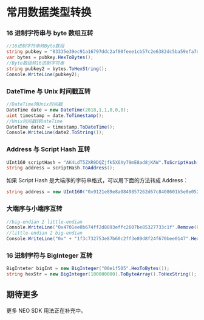 # 常用数据类型转换

### 16 进制字符串与 byte 数组互转

```c#
//16进制字符串转Byte数组
string pubkey = "03335e39ec91a16797ddc2af00feee1cb57c2e6382dc5ba59efa7d65302e4b5a33";
var bytes = pubkey.HexToBytes();
//Byte数组转16进制字符串
string pubkey2 = bytes.ToHexString();
Console.WriteLine(pubkey2);
```

### DateTime 与 Unix 时间戳互转

```c#
//DateTime转Unix时间戳
DateTime date = new DateTime(2018,1,1,0,0,0);
uint timestamp = date.ToTimestamp();
//Unix时间戳转DateTime
DateTime date2 = timestamp.ToDateTime();
Console.WriteLine(date2.ToString());
```

### Address 与 Script Hash 互转

```c#
UInt160 scriptHash = "AK4LdT5ZXR9DQZjfk5X6Xy79mE8ad8jKAW".ToScriptHash();
string address = scriptHash.ToAddress();
```

如果 Script Hash 是大端序的字符串格式，可以用下面的方法转成 Address：

```c#
string address = new UInt160("0x9121e89e8a0849857262d67c8408601b5e8e0524".Remove(0, 2).HexToBytes().Reverse().ToArray()).ToAddress();
```

### 大端序与小端序互转

```c#
//big-endian 2 little-endian
Console.WriteLine("0x4701ee0b674ff2d8893effc2607be85327733c1f".Remove(0, 2).HexToBytes().Reverse().ToHexString());
//little-endian 2 big-endian
Console.WriteLine("0x" + "1f3c732753e87b60c2ff3e89d8f24f670bee0147".HexToBytes().Reverse().ToHexString());
```

### 16 进制字符与 BigInteger 互转

```c#
BigInteter bigInt = new BigInteger("00e1f505".HexToBytes());
string hexStr = new BigInteger(100000000).ToByteArray().ToHexString();
```

## 期待更多
更多 NEO SDK 用法正在补充中。
